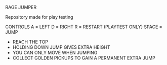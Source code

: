 RAGE JUMPER

Repository made for play testing


CONTROLS
A = LEFT
D = RIGHT
R = RESTART (PLAYTEST ONLY)
SPACE = JUMP

- REACH THE TOP
- HOLDING DOWN JUMP GIVES EXTRA HEIGHT
- YOU CAN ONLY MOVE WHEN JUMPING
- COLLECT GOLDEN PICKUPS TO GAIN A PERMANENT EXTRA JUMP
